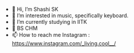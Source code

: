 - 👋 Hi, I’m Shashi SK
- 👀 I’m interested in music, specifically keyboard.
- 🌱 I’m currently studying in IITK
- 💞️ BS CHM
- 📫 How to reach me Instagram : https://www.instagram.com/_living.cool__/


<!---
shashisk20/shashisk20 is a ✨ special ✨ repository because its `README.md` (this file) appears on your GitHub profile.
You can click the Preview link to take a look at your changes.
--->
